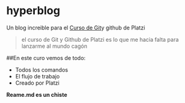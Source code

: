 # hyperblog
Un blog increible para el [Curso de Git][01]y github de Platzi
 >el curso de Git y Github de Platzi es lo que me hacia falta para lanzarme al mundo
 > cagón

##En este curo vemos de todo:
* Todos los comandos
* El flujo de trabajo
* Creado por Platzi


**Reame.md es un chiste**

[01]: https://platzi.com/clases/git-github/ "Curso de git "